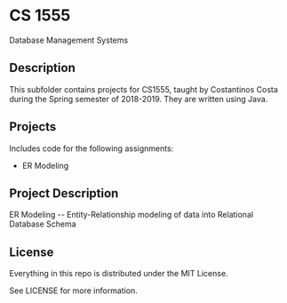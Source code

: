 # CS 1555

Database Management Systems

## Description

This subfolder contains projects for CS1555, taught by Costantinos Costa during the Spring semester of 2018-2019. They are written using Java.

## Projects

Includes code for the following assignments:

*   ER Modeling

## Project Description

ER Modeling -- Entity-Relationship modeling of data into Relational Database Schema <br />


## License

Everything in this repo is distributed under the MIT License.

See LICENSE for more information.
